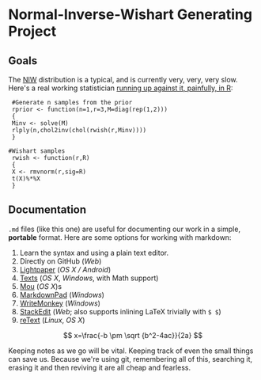 Normal-Inverse-Wishart Generating Project
=========================================

Goals
----

The [NIW](https://en.wikipedia.org/wiki/Normal-inverse-Wishart_distribution) distribution is a typical, and is currently very, very, very slow. Here's a real working statistician [running up against it, painfully, in R](https://dahtah.wordpress.com/2012/03/07/why-an-inverse-wishart-prior-may-not-be-such-a-good-idea/):
```{R}
 #Generate n samples from the prior
 rprior <- function(n=1,r=3,M=diag(rep(1,2)))
 {
 Minv <- solve(M)
 rlply(n,chol2inv(chol(rwish(r,Minv))))
 }
 
#Wishart samples
 rwish <- function(r,R)
 {
 X <- rmvnorm(r,sig=R)
 t(X)%*%X
 }
```


Documentation
--------------

`.md` files (like this one) are useful for documenting our work in a simple, **portable** format.
Here are some options for working with markdown:

1. Learn the syntax and using a plain text editor.
2. Directly on GitHub (_Web_)
3. [Lightpaper](http://clockworkengine.com/lightpaper-mac/) (_OS X / Android_)
3. [Texts](http://www.texts.io/) (_OS X_, _Windows_, with Math support)
3. [Mou](http://mouapp.com/) (_OS X_)s
4. [MarkdownPad](http://www.markdownpad.com/) (_Windows_)
5. [WriteMonkey](http://writemonkey.com/) (_Windows_)
6. [StackEdit](http://stackedit.io/) (_Web_; also supports inlining LaTeX trivially with `$ $`)
7. [reText](http://sourceforge.net/p/retext/home/ReText/) (_Linux_, _OS X_)


$$ x=\frac{-b \pm \sqrt {b^2-4ac}}{2a} $$

Keeping notes as we go will be vital. Keeping track of even the small things can save us. Because we're using git, remembering all of this, searching it, erasing it and then reviving it are all cheap and fearless.
